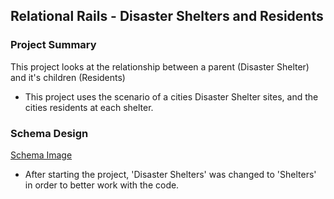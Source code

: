 ## Relational Rails - Disaster Shelters and Residents

### Project Summary
This project looks at the relationship between a parent (Disaster Shelter) and it's children (Residents)
- This project uses the scenario of a cities Disaster Shelter sites, and the cities residents at each shelter.

### Schema Design

[Schema Image](https://files.slack.com/files-pri/T029P2S9M-F05PJGF4C80/image.png)

- After starting the project, 'Disaster Shelters' was changed to 'Shelters' in order to better work with the code.

